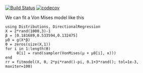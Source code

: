 [![Build Status](https://travis-ci.org/grero/DirectionalRegression.jl.svg?branch=master)](https://travis-ci.org/grero/DirectionalRegression.jl) [![codecov](https://codecov.io/gh/grero/DirectionalRegression.jl/branch/master/graph/badge.svg)](https://codecov.io/gh/grero/DirectionalRegression.jl)

We can fit a Von Mises model like this
	
	using Distributions, DirectionalRegression
	X = 2*rand(1000,3)-1
	β = [0.181689,0.533594,0.132475]
	μ0 = g(X*β)
	θ = zeros(size(X,1))
	for i in 1:length(θ)
		 θ[i] = rand(sampler(VonMises(μ + μ0[i], κ)))
	end
	rr = fitmodel(X, θ, 2*pi*rand()-pi, 0.1+3*rand(); tol=1e-3, maxiter=100)



